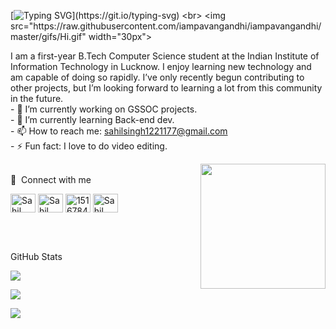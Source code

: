 [![Typing SVG](https://readme-typing-svg.herokuapp.com?color=%23F7710F&size=26&duration=6000&center=true&lines=Hi%2C+I+am+Sahil+Singh.;I'm+a+big+fan+of++web+dev;and++Competitive+Programming.)](https://git.io/typing-svg)
<br>
<img src="https://raw.githubusercontent.com/iampavangandhi/iampavangandhi/master/gifs/Hi.gif" width="30px">
<p>
  I am a first-year B.Tech Computer Science student at the Indian Institute of
  Information Technology in Lucknow. I enjoy learning new technology and am capable
  of doing so rapidly. I’ve only recently begun contributing to other projects,
  but I’m looking forward to learning a lot from this community in the future.
  <br />
  - 🔭 I’m currently working on GSSOC projects. <br />
  - 🌱 I’m currently learning Back-end dev. <br />
  - 📫 How to reach me:
  <a href="mailto:sahilsingh1221177@gmail.com"> sahilsingh1221177@gmail.com </a
  ><br />
  - ⚡ Fun fact: I love to do video editing.
</p>


<a href="https://myoctocat.dev/@sw-yx/octocat">
  <img
    align="right"
    src="https://user-images.githubusercontent.com/6764957/101532175-1cda1580-39cf-11eb-92fc-8466f97122fc.png"
    width="200"
  />
</a>
<br>
🔗 &nbsp;Connect with me
<p align="left">
<a href="https://twitter.com/SahilSi68634530r" target="blank"><img align="center" src="https://raw.githubusercontent.com/rahuldkjain/github-profile-readme-generator/master/src/images/icons/Social/twitter.svg" alt="Sahil Singh" height="30" width="40" /></a>
<a href="https://www.linkedin.com/in/sahil-singh-6a11b6229/" target="blank"><img align="center" src="https://raw.githubusercontent.com/rahuldkjain/github-profile-readme-generator/master/src/images/icons/Social/linked-in-alt.svg" alt="Sahil Singh" height="30" width="40" /></a>
<a href="https://stackoverflow.com/users/15167842/sahil-singh" target="blank"><img align="center" src="https://raw.githubusercontent.com/rahuldkjain/github-profile-readme-generator/master/src/images/icons/Social/stack-overflow.svg" alt="15167842" height="30" width="40" /></a>
<a href="https://www.instagram.com/sahil177a/" target="blank"><img align="center" src="https://raw.githubusercontent.com/rahuldkjain/github-profile-readme-generator/master/src/images/icons/Social/instagram.svg" alt="Sahil Singh" height="30" width="40" /></a>

  <br><br>
<p>GitHub Stats</p>
    <p>
      <img
        src="https://github-readme-stats.vercel.app/api?username=SahilSingh177&theme=blue-green"
      />
    </p>
    <p>
      <img
        src="https://github-readme-stats.vercel.app/api/top-langs/?username=SahilSingh177&theme=blue-green"
      />
    </p>

![](https://github.com/mscoutermarsh/mscoutermarsh/blob/master/teeter.gif?raw=true)
